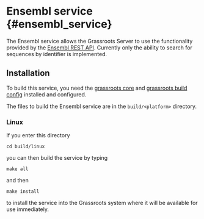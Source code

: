 ﻿# Ensembl service {#ensembl_service}

The Ensembl service allows the Grassroots Server to use the functionality provided by the [Ensembl REST API](http://rest.ensemblgenomes.org/). Currently only the ability to search for sequences by identifier is implemented. 

## Installation

To build this service, you need the [grassroots core](https://github.com/TGAC/grassroots-core) and [grassroots build config](https://github.com/TGAC/grassroots-build-config) installed and configured. 

The files to build the Ensembl service are in the ```build/<platform>``` directory. 

### Linux

If you enter this directory 

```
cd build/linux
```

you can then build the service by typing

```
make all
```

and then 

```
make install
```

to install the service into the Grassroots system where it will be available for use immediately.
